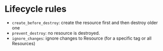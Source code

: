# Lifecycle rules

- ``create_before_destroy``: create the resource first and then destroy older one
- ``prevent_destroy``: no resource is destroyed.
- ``ignore_changes``: ignore changes to Resource (for a specific tag or all Resources)